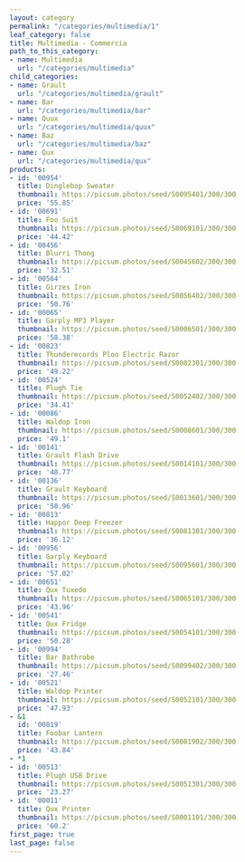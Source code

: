 ```yaml
---
layout: category
permalink: "/categories/multimedia/1"
leaf_category: false
title: Multimedia - Commercia
path_to_this_category:
- name: Multimedia
  url: "/categories/multimedia"
child_categories:
- name: Grault
  url: "/categories/multimedia/grault"
- name: Bar
  url: "/categories/multimedia/bar"
- name: Quux
  url: "/categories/multimedia/quux"
- name: Baz
  url: "/categories/multimedia/baz"
- name: Qux
  url: "/categories/multimedia/qux"
products:
- id: '00954'
  title: Dinglebop Sweater
  thumbnail: https://picsum.photos/seed/S0095401/300/300
  price: '55.85'
- id: '00691'
  title: Foo Suit
  thumbnail: https://picsum.photos/seed/S0069101/300/300
  price: '44.42'
- id: '00456'
  title: Blurri Thong
  thumbnail: https://picsum.photos/seed/S0045602/300/300
  price: '32.51'
- id: '00564'
  title: Girzes Iron
  thumbnail: https://picsum.photos/seed/S0056402/300/300
  price: '50.76'
- id: '00065'
  title: Garply MP3 Player
  thumbnail: https://picsum.photos/seed/S0006501/300/300
  price: '58.38'
- id: '00823'
  title: Thunderecords Ploo Electric Razor
  thumbnail: https://picsum.photos/seed/S0082301/300/300
  price: '49.22'
- id: '00524'
  title: Plugh Tie
  thumbnail: https://picsum.photos/seed/S0052402/300/300
  price: '34.41'
- id: '00086'
  title: Waldop Iron
  thumbnail: https://picsum.photos/seed/S0008601/300/300
  price: '49.1'
- id: '00141'
  title: Grault Flash Drive
  thumbnail: https://picsum.photos/seed/S0014101/300/300
  price: '48.77'
- id: '00136'
  title: Grault Keyboard
  thumbnail: https://picsum.photos/seed/S0013601/300/300
  price: '50.96'
- id: '00813'
  title: Happor Deep Freezer
  thumbnail: https://picsum.photos/seed/S0081301/300/300
  price: '36.12'
- id: '00956'
  title: Garply Keyboard
  thumbnail: https://picsum.photos/seed/S0095601/300/300
  price: '57.02'
- id: '00651'
  title: Qux Tuxedo
  thumbnail: https://picsum.photos/seed/S0065101/300/300
  price: '43.96'
- id: '00541'
  title: Qux Fridge
  thumbnail: https://picsum.photos/seed/S0054101/300/300
  price: '50.28'
- id: '00994'
  title: Bar Bathrobe
  thumbnail: https://picsum.photos/seed/S0099402/300/300
  price: '27.46'
- id: '00521'
  title: Waldop Printer
  thumbnail: https://picsum.photos/seed/S0052101/300/300
  price: '47.93'
- &1
  id: '00819'
  title: Foobar Lantern
  thumbnail: https://picsum.photos/seed/S0081902/300/300
  price: '43.84'
- *1
- id: '00513'
  title: Plugh USB Drive
  thumbnail: https://picsum.photos/seed/S0051301/300/300
  price: '23.27'
- id: '00011'
  title: Qux Printer
  thumbnail: https://picsum.photos/seed/S0001101/300/300
  price: '60.2'
first_page: true
last_page: false
---
```

